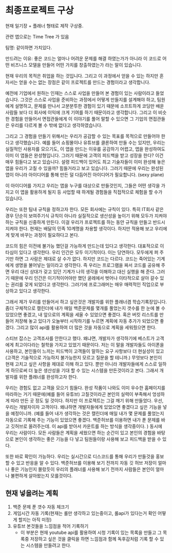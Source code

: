 # 최종프로젝트 구상

현재 일기장 + 플래너 형태로 제작 구상중. 

관련 앱으로는 Time Tree 가 있음

팀명: 같이하면 가치있다.

만드려는 이유: 좋은 코드는 얼마나 어려운 문제를 해결 하였는가가 아니라 이 코드로 어떤 비즈니스 모델을 만들어 어떤 가치를 창출하였는가 라는 말이 있습니다. 

현재 우리의 목적은 취업을 하는 것입니다. 그리고 이 과정에서 얻을 수 있는 하지만 혼자서는 얻을 수는 없는 장점은 같이 프로젝트를 만드는 경험이라고 생각합니다. 

예전에 기업에서 원하는 인재는 스스로 사업을 만들어 본 경험이 있는 사람이라고 들었습니다. 그것은 스스로 사업을 준비하는 과정에서 어떻게 만들지를 설계해야 하고, 팀원에게 설명하고, 문제를 만나서 고분분투한 경험이 있기 때문에 소프트하게 코딩만 배운 사람들 보다 더 회사에 이익에 크게 기여를 하기 때문이라고 생각합니다. 그리고 이 비슷한 경험을 만들어서 면접관들에게 이 이야기를 풀어 말할 수 있으면 그 기업의 면접관들은 우리를 다르게 볼 수 밖에 없다고 생각하였습니다. 

그리고 그 경험을 만들기 위해서는 우리가 공감할 수 있는 목표를 목적으로 만들어야 한다고 생각했습니다. 예를 들어 쇼핑몰이나 유튜브를 클론하여 만들 수는 있지만, 우리는 실질적인 사용자를 모으기도, 이 앱을 만드는 이유를 공감하기 어렵고, 앱을 완성하여도 이미 이 앱들은 완성형입니다. 그러기 때문에 고객의 피드백을 받고 성장을 한다? 이건 매우 힘들다고 보고 있습니다. 설령 피드백이 있어도 최고 기술자들이 이미 완성해 놓은 앱을 우리가 고칠 수 있을까? 힘들거라고 보고 있습니다. 그러기 때문에 우리는 완성된 앱이 아니라 아이디어를 통해 만든 덜 다듬어진 아이디어가 필요합니다. (sexy plane) 

이 아이디어를 가지고 우리는 앱을 누구를 대상으로 만들것인지, 그들은 어떤 생각을 가지고 이 앱을 활용하게 될지 등 사업할 때 하게될 경험들을 직접적으로 체험을 할 수가 있습니다. 

우리는 또한 팀내 규칙을 정하고자 한다. 모든 회사에는 규칙이 있다. 특히 IT회사 같은 경우 단순히 보여주기식 규칙이 아니라 실질적으로 생산성을 높이기 위해 모두가 지켜야 하는 규칙을 신중하게 만든다. 이걸 우리가 프로젝트를 하는 동안 규칙을 만들고 반드시 지켜야 한다. 현재는 배달의 민족 10계명을 차용할 생각이다. 하지만 적용해 보고 우리에게 맞게 바꾸는 과정이 필요하다고 본다. 

코드의 힘은 이전에 불가능 했던걸 가능하게 만드는데 있다고 생각한다.  대표적으로 이타심이 있다고 생각한다. 우리 인간은 모두 이기적이다. 이는 당연하다. 모두에게 퍼 주기만 하면 그 사람은 제대로 살 수가 없다. 하지만 코드는 다르다. 코드는 죽어있는 기계에게 생명을 불어넣는 일이라고 생각한다. 즉 우리는 프로그램을 짜서 코드를 공유해 주면 우리 대신 상대가 갖고 있던 기계가 나의 생각을 이해하고 대신 실행을 해 준다. 그러기 때문에 우리 인간은 이기적이어야만 했던 굴레에서 벗어나 이타적으로 살아 갈수 있는 권리를 갖게 되었다고 생각한다. 그러기에 프로그래머는 매우 매력적인 직업으로 부상하고 있다고 생각한다. 

그래서 제가 우리를 만들어서 하고 싶은것은 개발자를 위한 플래너겸 학습기록장입니다. 좀더 구체적으로 캘린더에 내가 매일 백준문제를 몇개를 풀었는지 갯수를 한 눈에 볼 수 있었으면 좋겠고, 내 앞으로의 계획을 세울 수 있었으면 좋겠다. 혹은 버킷 리스트를 만들어 저장해 놓고 있다가 오늘부터 시작하기를 누르면 계획에 자동 추가가 되었으면 좋겠다. 그리고 많이 api를 활용하여 더 많은 것을 자동으로 계획을 세워줬으면 한다.

스티브 잡스는 고객조사를 안한다고 했다. 왜냐면, 개발자가 생각하기에 베스트가 고객에게 최고이다라는 철학을 가지고 있었기 때문이다. 저는 이 말을 개발자들도 아이폰을 사용하고, 본인들이 느끼는 피드백이 고객들이 말하는 요구 사항보다 더 현실성이 있고(고객은 기술적으로 가능하지 불가능한지 모르고 질문을 할 테니까.) 무엇보다 본인이 현재 고치고 싶은 사항을 제대로 이해 하고 있다. 뿐만 아니라 개발자들에게 스스로 일하게 하므로써 더 높은 생산성을 기대 할 수 있는 시스템을 만든것이라고 본다. 그래서 개발자를 위한 플래너를 완성하고자 한다. 

우리는 경험도 없고 고객을 모으기 힘들다. 완성 작품이 나와도 이미 우수한 홈페이지를 따라하는 거기 때문에(예를 들어 유튜브) 고칠것이라곤 본인의 실력이 부족해서 엉성하게 따라 만든 곳 정도 일 것이다. 하지만 이 프로젝트는 그걸 깨기 위해 만들었다. 우선, 우리는 개발자이자 고객이다. 왜냐하면 개발자들에게 있었으면 좋겠다고 싶은 기능을 넣을 예정이니까. (예를 들어 내가 생각하는 것은 캘린더에 매일 내가 몇 문제를 풀었는지 자동으로 기록해 주는 기능이 있었으면 좋겠다. 백준허브를 이용하면 내가 푼 문제를 바고 깃허브로 올려주는데. 이 api를 받아서 카운트를 하는 방식을 생각중이다. ) 동시에 우리는 사람이다. 모든 사람들은 계획을 세웠으면 하는 순간이 있고 본인의 경험을 바탕으로 본인이 생각하는 좋은 기능을 다 넣고 팀원들이랑 사용해 보고 피드백을 받을 수 있다. 

또한 바로 확인이 가능하다. 우리는 실시간으로 디스코드를 통해 우리가 만들것을 홍보 할 수 있고 반응을 알 수 있다. 백준허브를 이용해 보기 전까지 자동 깃 허브 저장이 얼마나 좋은 기능인지 몰랐듯이 우리의 플래너를 사용해 보기 전까지 사람들은 본인이 얼마나 불편하게 살아왔는지 모를것이다. 

## 현재 넣을려는 계획

1. 백준 문제 푼 갯수 자동 체크기
2. 게임시간 자동 기록(현재는 롤만 생각하고 있는중이고, 롤api가 있다는거 확인 어떻게 할지는 아직 미정)
3. 유튜브 본것들을 느낌점을 적어 기록하기 
   - 이 부분은 현재 youtube api를 활용하여 시청 기록이 있는 목록을 만들고 그 목록중 저장하고 싶은 것을 클릭을 하면 느낌점과 함께 독후감처럼 기록 할 수 있는 시스템을 만들려고 한다. 